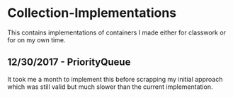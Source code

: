 
# Collection-Implementations
This contains implementations of containers I made either for classwork or for on my own time.

12/30/2017 - PriorityQueue
--------------------------
It took me a month to implement this before scrapping my initial approach which was still valid but much slower than the current 
implementation.
